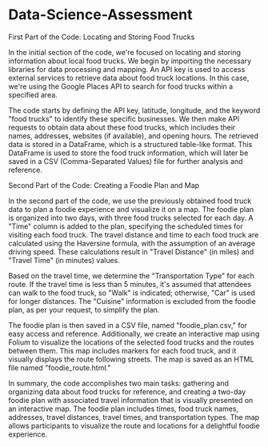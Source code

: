 # Data-Science-Assessment
First Part of the Code: Locating and Storing Food Trucks

In the initial section of the code, we're focused on locating and storing information about local food trucks. We begin by importing the necessary libraries for data processing and mapping. An API key is used to access external services to retrieve data about food truck locations. In this case, we're using the Google Places API to search for food trucks within a specified area.

The code starts by defining the API key, latitude, longitude, and the keyword "food trucks" to identify these specific businesses. We then make API requests to obtain data about these food trucks, which includes their names, addresses, websites (if available), and opening hours. The retrieved data is stored in a DataFrame, which is a structured table-like format. This DataFrame is used to store the food truck information, which will later be saved in a CSV (Comma-Separated Values) file for further analysis and reference.

Second Part of the Code: Creating a Foodie Plan and Map

In the second part of the code, we use the previously obtained food truck data to plan a foodie experience and visualize it on a map. The foodie plan is organized into two days, with three food trucks selected for each day. A "Time" column is added to the plan, specifying the scheduled times for visiting each food truck. The travel distance and time to each food truck are calculated using the Haversine formula, with the assumption of an average driving speed. These calculations result in "Travel Distance" (in miles) and "Travel Time" (in minutes) values.

Based on the travel time, we determine the "Transportation Type" for each route. If the travel time is less than 5 minutes, it's assumed that attendees can walk to the food truck, so "Walk" is indicated; otherwise, "Car" is used for longer distances. The "Cuisine" information is excluded from the foodie plan, as per your request, to simplify the plan.

The foodie plan is then saved in a CSV file, named "foodie_plan.csv," for easy access and reference. Additionally, we create an interactive map using Folium to visualize the locations of the selected food trucks and the routes between them. This map includes markers for each food truck, and it visually displays the route following streets. The map is saved as an HTML file named "foodie_route.html."

In summary, the code accomplishes two main tasks: gathering and organizing data about food trucks for reference, and creating a two-day foodie plan with associated travel information that is visually presented on an interactive map. The foodie plan includes times, food truck names, addresses, travel distances, travel times, and transportation types. The map allows participants to visualize the route and locations for a delightful foodie experience.
